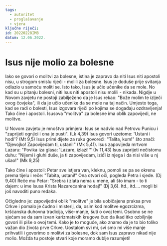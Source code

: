```yaml
---
tags:
  - autoritet
  - proglašavanje
  - vjera
ključne riječi:
id: 20220228IMB
datum: 12.06.2022.
---
```

# Isus nije molio za bolesne 
<!-- vidi još clean writing vault-->

Iako se  govori o molitvi za bolesne, istina je zapravo da niti Isus niti apostoli nisu, u strogom smislu riječi - molili za bolesne. 
Isus je doduše prije svitanja  odlazio u samoću moliti se. Isto tako, Isus je učio učenike da se mole. No kad su u pitanju bolesni, niti Isus niti apostoli nisu molili  - nikada. 
Nigdje u Novom zavjetu ne postoji zabilježeno da je Isus rekao: "Bože molim te izlječi ovog čovjeka", ili da je učio učenike da se mole na taj način. Umjesto toga, kad se radi o bolesti, Isus  izgovara riječi po kojima se događaju ozdravljenja! Tako čine i apostoli. Isusova "molitva" za bolesne ima oblik zapovijedi, ne molitve.

U Novom zavjetu je mnoštvo primjera:
Isus se nadvio nad Petrovu Punicu i "zaprijeti ognjici i ona je pusti".  (Lk 4,39) Isus govori uzetome: 'Ustani i hodi'?  (Mt 9,5) Isus primi dijete  za ruku govoreći: "Talita, kum!" što znači: "Djevojko! Zapovijedam  ti, ustani!"  (Mk 5,41). Isus zapovijeda mrtvom Lazaru: "Povika iza glasa: 'Lazare, izlazi!'" (Iv 11,43) Isus zaprijeti nečistomu  duhu: "Nijemi i gluhi duše, ja ti zapovijedam, iziđi iz njega  i da nisi više u nj ušao!"  (Mk 9,25)

 Tako čine i apostoli: Petar sve istjera van, kleknu, pomoli se pa se okrenu  prema tijelu i reče: "Tabita, ustani!" Ona otvori oči, pogleda  Petra i sjede. (Dj 9,40) Reče  mu Petar: "Srebra i zlata nema u mene, ali što imam - to ti dajem:  u ime Isusa Krista Nazarećanina hodaj!"  (Dj 3,6).  Itd., itd.... mogli bi još navoditi puno redaka.

Očigledno je: zapovijedni oblik "molitve" je bila uobičajena praksa  prve Crkve i pomalo je čudno i  misterij, da, osim kod molitve egozrcizma, kršćanska duhovna tradicija, više-manje, šuti o ovoj temi. Osobno se ne sjećam se da sam izvan karizmatskih krugova čuo da ikad itko ozbiljnije govori ili piše o ovoj temi. Kako je to moguće, ako znamo da je to bio toliko važan dio života prve Crkve. Uostalom svi mi, svi smo mi više manje prihvatili i  govorimo o molitvi za bolesne, dok sam Isus zapravo nikad nije molio. Možda tu postoje stvari koje moramo dublje razumjeti!

<!--
 ## do ovdje sam objavio

U Novom zavijetu nema baš previše objašnjenja ( što znači da se podrazumjeva i toliko je očito da ):
No nama danas to više nije tako razumljivo
Kako razumjeti ovu praksu ?


Ova praksa treba gledati u svjetli Isusovog učenja: .
23Zaista, kažem  vam, rekne li tko ovoj gori: 'Digni se i baci u more!' i u srcu  svome ne posumnja, nego vjeruje da će se dogoditi to što kaže  - doista, bit će mu!

vjera se izražava riječima koje postaju djelatne

drugo there is something special in the word.
 

 Logic is
I kao što Bog stvara svojom riječju, tako i čovjekova riječ - pošto je čovjek stvoren na sliku Božju-  ima kreativnu/duhovnu snagu Božja riječ - posebno kad je ta riječ u skladu sa Riječju i kad izvire iz srca koje je puno vjere

čovjek je stvoren na sliku Božju. 
ao što je na početku Biblije Duh Božji lebdi nad vodama - ali ne čini ništa dok Bog ne izgovori svoju Riječ. I kao što je u povijesti spasenja - Duh je postao djelatan tek kad je došla Riječ.

Taj princip je temeljne važnosti  i u našim životima:


Duh Božji je prisutan (kao i prije stvaranja svijeta), ali da bi Njegova sila postala djelatna on treba riječ, riječ koja izlazi iz koja izlazi iz srca koje vjeruje i koje je otvoreno Božjoj intervenciji. 
Duh Božji lebdi iznad kaosa naših života bolesti, smrti problema, tlačenja - ali djeluje tek kad dođe riječ koju izgovaramo u vjeri. Tek kad izgovaramo sa vjerom riječ - Božja sila dovodi red  - novo stvorenje

Prilikom izgovaranja riječi ja se slažem sa voljom Božjom, sa otajstvima spasenja, križa i uskrsnuća. Kad srcem vjeruje i Ispovijedanjem ustima omogućujem da Duhu da postane djelatan i da ta otajstva postanu prisutna ovdje i sad na zemlji i da se tako Kristovo spasenje očituje.

10Doista, srcem vjerovati opravdava, a ustima ispovijedati spasava.
 (Rom 10:10)
 
Riječ koju izgovaramo i Duh Božji su usko povezani.
 
Po riječi koju izgovaram Duh se spušta i djeluje. Riječ je mač Duha (Ef 6,17. I kao što je bilo kod prvog stvaranja - tako i novo stvorenje probija u ovaj pali svijet po riječima koje izgovoramo i postaje djelatno.

I ta pobjedonosna sila novog stvorenja očituje se time što Bog postaje djelatan u mojem životu, u životima naših zajednica i u životu Crkve.
-->